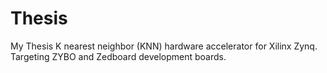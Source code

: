 # Thesis
My Thesis
K nearest neighbor (KNN) hardware accelerator for Xilinx Zynq.
Targeting ZYBO and Zedboard development boards.